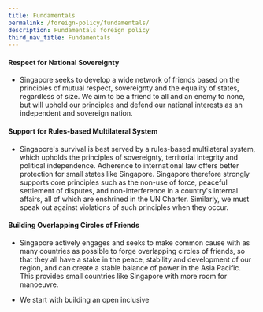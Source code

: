 ```yaml
---
title: Fundamentals
permalink: /foreign-policy/fundamentals/
description: Fundamentals foreign policy
third_nav_title: Fundamentals
---
```

#### Respect for National Sovereignty

* Singapore seeks to develop a wide network of friends based on the principles of mutual respect, sovereignty and the equality of states, regardless of size. We aim to be a friend to all and an enemy to none, but will uphold our principles and defend our national interests as an independent and sovereign nation.

#### Support for Rules-based Multilateral System

* Singapore's survival is best served by a rules-based multilateral system, which upholds the principles of sovereignty, territorial integrity and political independence. Adherence to international law offers better protection for small states like Singapore. Singapore therefore strongly supports core principles such as the non-use of force, peaceful settlement of disputes, and non-interference in a country's internal affairs, all of which are enshrined in the UN Charter. Similarly, we must speak out against violations of such principles when they occur.

#### Building Overlapping Circles of Friends

* Singapore actively engages and seeks to make common cause with as many countries as possible to forge overlapping circles of friends, so that they all have a stake in the peace, stability and development of our region, and can create a stable balance of power in the Asia Pacific. This provides small countries like Singapore with more room for manoeuvre. 

* We start with building an open inclusive 